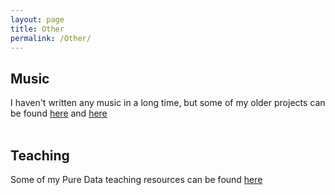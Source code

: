 ```yaml
---
layout: page
title: Other
permalink: /Other/
---
```

## Music
I haven't written any music in a long time, but some of my older projects can be found [here](https://soundcloud.com/ps_music) and [here](https://perezslime.bandcamp.com/)
<br><br>
## Teaching
Some of my Pure Data teaching resources can be found [here](https://drive.google.com/drive/folders/1-yDuX3mlP1t-4AuWlX7N-XwhMSfoaGys?usp=sharing)

